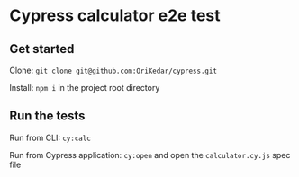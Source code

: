 # Cypress calculator e2e test 

## Get started
 
Clone: `git clone git@github.com:OriKedar/cypress.git`

Install: `npm i` in the project root directory

## Run the tests

Run from CLI: `cy:calc`  

Run from Cypress application: `cy:open` and open the `calculator.cy.js` spec file
